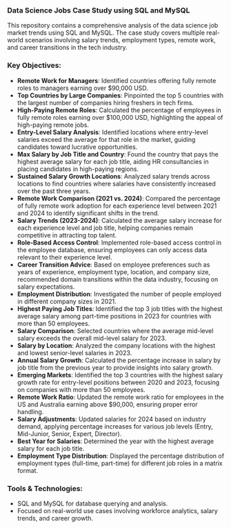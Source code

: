 ### Data Science Jobs Case Study using SQL and MySQL

This repository contains a comprehensive analysis of the data science job market trends using SQL and MySQL. The case study covers multiple real-world scenarios involving salary trends, employment types, remote work, and career transitions in the tech industry.

### Key Objectives:
- **Remote Work for Managers**: Identified countries offering fully remote roles to managers earning over $90,000 USD.
- **Top Countries by Large Companies**: Pinpointed the top 5 countries with the largest number of companies hiring freshers in tech firms.
- **High-Paying Remote Roles**: Calculated the percentage of employees in fully remote roles earning over $100,000 USD, highlighting the appeal of high-paying remote jobs.
- **Entry-Level Salary Analysis**: Identified locations where entry-level salaries exceed the average for that role in the market, guiding candidates toward lucrative opportunities.
- **Max Salary by Job Title and Country**: Found the country that pays the highest average salary for each job title, aiding HR consultancies in placing candidates in high-paying regions.
- **Sustained Salary Growth Locations**: Analyzed salary trends across locations to find countries where salaries have consistently increased over the past three years.
- **Remote Work Comparison (2021 vs. 2024)**: Compared the percentage of fully remote work adoption for each experience level between 2021 and 2024 to identify significant shifts in the trend.
- **Salary Trends (2023-2024)**: Calculated the average salary increase for each experience level and job title, helping companies remain competitive in attracting top talent.
- **Role-Based Access Control**: Implemented role-based access control in the employee database, ensuring employees can only access data relevant to their experience level.
- **Career Transition Advice**: Based on employee preferences such as years of experience, employment type, location, and company size, recommended domain transitions within the data industry, focusing on salary expectations.
- **Employment Distribution**: Investigated the number of people employed in different company sizes in 2021.
- **Highest Paying Job Titles**: Identified the top 3 job titles with the highest average salary among part-time positions in 2023 for countries with more than 50 employees.
- **Salary Comparison**: Selected countries where the average mid-level salary exceeds the overall mid-level salary for 2023.
- **Salary by Location**: Analyzed the company locations with the highest and lowest senior-level salaries in 2023.
- **Annual Salary Growth**: Calculated the percentage increase in salary by job title from the previous year to provide insights into salary growth.
- **Emerging Markets**: Identified the top 3 countries with the highest salary growth rate for entry-level positions between 2020 and 2023, focusing on companies with more than 50 employees.
- **Remote Work Ratio**: Updated the remote work ratio for employees in the US and Australia earning above $90,000, ensuring proper error handling.
- **Salary Adjustments**: Updated salaries for 2024 based on industry demand, applying percentage increases for various job levels (Entry, Mid-Junior, Senior, Expert, Director).
- **Best Year for Salaries**: Determined the year with the highest average salary for each job title.
- **Employment Type Distribution**: Displayed the percentage distribution of employment types (full-time, part-time) for different job roles in a matrix format.

### Tools & Technologies:
- SQL and MySQL for database querying and analysis.
- Focused on real-world use cases involving workforce analytics, salary trends, and career growth.
